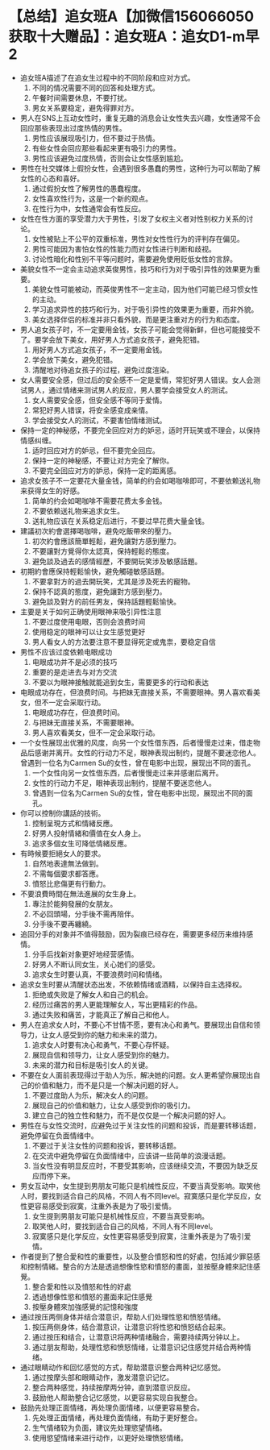 # 【总结】追女班A【加微信156066050获取十大赠品】：追女班A：追女D1-m早2

-   追女班A描述了在追女生过程中的不同阶段和应对方式。
    1.  不同的情况需要不同的回答和处理方式。
    2.  午餐时间需要休息，不要打扰。
    3.  男女关系要稳定，避免得罪对方。
-   男人在SNS上互动女性时，重复无趣的消息会让女性失去兴趣，女性通常不会回应那些表现出过度热情的男性。
    1.  男性应该展现吸引力，但不要过于热情。
    2.  有些女性会回应那些看起来更有吸引力的男性。
    3.  男性应该避免过度热情，否则会让女性感到尴尬。
-   男性在社交媒体上假扮女性，会遇到很多愚蠢的男性，这种行为可以帮助了解女性的心态和喜好。
    1.  通过假扮女性了解男性的愚蠢程度。
    2.  女性喜欢性行为，这是一个新的观点。
    3.  在性行为中，女性通常会有性反应。
-   女性在性方面的享受潜力大于男性，引发了女权主义者对性别权力关系的讨论。
    1.  女性被贴上不公平的双重标准，男性对女性性行为的评判存在偏见。
    2.  男性可能因为害怕女性的性能力而对女性进行判断和歧视。
    3.  讨论性暗化和性别不平等问题时，需要避免使用贬低女性的言辞。
-   美貌女性不一定会主动追求英俊男性，技巧和行为对于吸引异性的效果更为重要。
    1.  美貌女性可能被动，而英俊男性不一定主动，因为他们可能已经习惯女性的主动。
    2.  学习追求异性的技巧和行为，对于吸引异性的效果更为重要，而非外貌。
    3.  美女选择伴侣的标准并非只看外貌，而是更注重对方的行为和态度。
-   男人追女孩子时，不一定要用金钱，女孩子可能会觉得新鲜，但也可能接受不了。要学会放下美女，用好男人方式追女孩子，避免犯错。
    1.  用好男人方式追女孩子，不一定要用金钱。
    2.  学会放下美女，避免犯错。
    3.  清醒地对待追女孩子的过程，避免过度渲染。
-   女人需要安全感，但过后的安全感不一定是爱情，常犯好男人错误。女人会测试男人，通过情绪来测试男人的反应，男人要学会接受女人的测试。
    1.  女人需要安全感，但安全感不等同于爱情。
    2.  常犯好男人错误，将安全感变成亲情。
    3.  学会接受女人的测试，不要害怕情绪测试。
-   保持一定的神秘感，不要完全回应对方的妒忌，适时开玩笑或不理会，以保持情感纠缠。
    1.  适时回应对方的妒忌，但不要完全回应。
    2.  保持一定的神秘感，不要让对方完全了解你。
    3.  不要完全回应对方的妒忌，保持一定的距离感。
-   追求女孩子不一定要花大量金钱，简单的约会如喝咖啡即可，不要依赖送礼物来获得女生的好感。
    1.  简单的约会如喝咖啡不需要花费太多金钱。
    2.  不要依赖送礼物来追求女生。
    3.  送礼物应该在关系稳定后进行，不要过早花费大量金钱。
-   建議初次約會選擇喝咖啡，避免吃飯帶來的壓力。
    1.  初次約會應該簡單輕鬆，避免讓對方感到壓力。
    2.  不要讓對方覺得你太認真，保持輕鬆的態度。
    3.  避免談及過去的感情經歷，不要開玩笑涉及敏感話題。
-   初期約會應保持輕鬆愉快，避免觸碰敏感話題。
    1.  不要拿對方的過去開玩笑，尤其是涉及死去的寵物。
    2.  保持不認真的態度，避免讓對方感到壓力。
    3.  避免談及對方的前任男友，保持話題輕鬆愉快。
-   主要是关于如何正确使用眼神来吸引异性注意
    1.  不要过度使用电眼，否则会浪费时间
    2.  使用稳定的眼神可以让女生感觉更好
    3.  男人看女人的方法要注意不要显得死定或鬼祟，要稳定自信
-   男性不应该过度依赖电眼成功
    1.  电眼成功并不是必须的技巧
    2.  重要的是走进去与对方交流
    3.  不要以为眼神接触就能追到女生，需要更多的行动和表达
-   电眼成功存在，但浪费时间。与把妹无直接关系，不需要眼神。男人喜欢看美女，但不一定会采取行动。
    1.  电眼成功存在，但浪费时间。
    2.  与把妹无直接关系，不需要眼神。
    3.  男人喜欢看美女，但不一定会采取行动。
-   一个女性展现出优雅的风度，向另一个女性借东西，后者慢慢走过来，借走物品后感谢并离开。女性的行动力不足，眼神表现出制约，提醒不要迷恋他人。曾遇到一位名为Carmen Su的女性，曾在电影中出现，展现出不同的面孔。
    1.  一个女性向另一女性借东西，后者慢慢走过来并感谢后离开。
    2.  女性的行动力不足，眼神表现出制约，提醒不要迷恋他人。
    3.  曾遇到一位名为Carmen Su的女性，曾在电影中出现，展现出不同的面孔。
-   你可以控制你講話的技術。
    1.  控制呈現方式和情緒反應。
    2.  好男人投射情緒和價值在女人身上。
    3.  追求多個女生可降低情緒反應。
-   有時候要拒絕女人的要求。
    1.  自然地表達無法做到。
    2.  不需每個要求都答應。
    3.  憤怒比悲傷更有行動力。
-   不要浪費時間在無法進展的女生身上。
    1.  專注於能夠發展的女朋友。
    2.  不必回頭場，分手後不需再陪伴。
    3.  分手後不要再纏繞。
-   追回分手的对象并不值得鼓励，因为裂痕已经存在，需要更多经历来维持感情。
    1.  分手后找新对象更好地经营感情。
    2.  好男人不断认同女生，关心她们的感受。
    3.  追求女生时要认真，不要浪费时间和情绪。
-   追求女生时要从清醒状态出发，不依赖情绪或酒精，以保持自主选择权。
    1.  拒绝或失败是了解女人和自己的机会。
    2.  经历过痛苦的男人更能理解女人，写出更精彩的作品。
    3.  通过失败和痛苦，才能真正了解自己和他人。
-   男人在追求女人时，不要心不甘情不愿，要有决心和勇气。要展现出自信和领导力，让女人感受到你的魅力和未来的潜力。
    1.  追求女人时要有决心和勇气，不要心存怀疑。
    2.  展现自信和领导力，让女人感受到你的魅力。
    3.  未来的潜力和目标是吸引女人的关键。
-   不要在女人面前表现得过于助人为乐，解决她的问题。女人更希望你展现出自己的价值和魅力，而不是只是一个解决问题的好人。
    1.  不要过度助人为乐，解决女人的问题。
    2.  展现自己的价值和魅力，让女人感受到你的吸引力。
    3.  建立自己的独立性和魅力，而不是仅仅是一个解决问题的好人。
-   男性在与女性交流时，应避免过于关注女性的问题和投诉，而是要转移话题，避免停留在负面情绪中。
    1.  不要过于关注女性的问题和投诉，要转移话题。
    2.  在交流中避免停留在负面情绪中，应该讲一些简单的浪漫话题。
    3.  当女性没有明显反应时，不要受其影响，应该继续交流，不要因为缺乏反应而停下来。
-   男女互动中，女生提到男朋友可能只是机械性反应，不要当真受影响。取笑他人时，要找到适合自己的风格，不同人有不同level。寂寞感只是化学反应，女性更容易感受到寂寞，注重外表是为了吸引爱情。
    1.  女生提到男朋友可能只是机械性反应，不要当真受影响。
    2.  取笑他人时，要找到适合自己的风格，不同人有不同level。
    3.  寂寞感只是化学反应，女性更容易感受到寂寞，注重外表是为了吸引爱情。
-   作者提到了整合愛和性的重要性，以及整合憤怒和性的好處，包括減少罪惡感和控制情緒。整合的方法是透過想像性慾和憤怒的畫面，並按壓身體來記住感覺。
    1.  整合愛和性以及憤怒和性的好處
    2.  透過想像性慾和憤怒的畫面來記住感覺
    3.  按壓身體來加強感覺的記憶和強度
-   通过按压两侧身体并结合潜意识，帮助人们处理性慾和愤怒情绪。
    1.  按压两侧身体，结合潜意识，让潜意识将性慾和愤怒结合起来。
    2.  通过按压和结合，让潜意识将两种情绪融合，需要持续两分钟以上。
    3.  通过朋友帮助，处理性慾和愤怒情绪，让潜意识记住感觉并结合两种情绪。
-   通过眼睛动作和回忆感觉的方式，帮助潜意识整合两种记忆感觉。
    1.  通过按摩头部和眼睛动作，激发潜意识记忆。
    2.  整合两种感觉，持续按摩两分钟，直到潜意识反应。
    3.  鼓励他人帮助整合记忆感觉，以更容易实现自我整合。
-   鼓励先处理正面情绪，再处理负面情绪，以便更容易整合。
    1.  先处理正面情绪，再处理负面情绪，有助于更好整合。
    2.  生气情绪较为负面，建议先处理慾望情绪。
    3.  使用慾望情绪来进行动作，以更好处理愤怒情绪。
